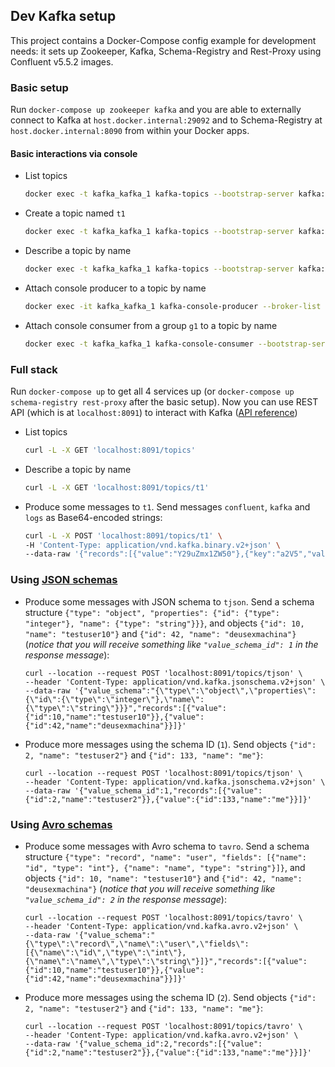 ## Dev Kafka setup

This project contains a Docker-Compose config example for development needs: it sets up Zookeeper, Kafka,
Schema-Registry and Rest-Proxy using Confluent v5.5.2 images.

### Basic setup

Run `docker-compose up zookeeper kafka` and you are able to externally connect to Kafka at `host.docker.internal:29092`
and to Schema-Registry at `host.docker.internal:8090` from within your Docker apps.

#### Basic interactions via console

- List topics
    ```bash
    docker exec -t kafka_kafka_1 kafka-topics --bootstrap-server kafka:9092 --list
    ```
- Create a topic named `t1`
    ```bash
    docker exec -t kafka_kafka_1 kafka-topics --bootstrap-server kafka:9092 --create --topic t1 --partitions 1 --replication-factor 1
    ```
- Describe a topic by name
    ```bash
    docker exec -t kafka_kafka_1 kafka-topics --bootstrap-server kafka:9092 --describe --topic t1
    ```
- Attach console producer to a topic by name
    ```bash
    docker exec -it kafka_kafka_1 kafka-console-producer --broker-list kafka:9092 --topic t1
    ```
- Attach console consumer from a group `g1` to a topic by name
    ```bash
    docker exec -t kafka_kafka_1 kafka-console-consumer --bootstrap-server kafka:9092 --group g1 --topic t1
    ```

### Full stack

Run `docker-compose up` to get all 4 services up (or `docker-compose up schema-registry rest-proxy` after the basic setup).
Now you can use REST API (which is at `localhost:8091`) to interact with Kafka
([API reference](https://docs.confluent.io/5.5.2/kafka-rest/api.html))

- List topics
    ```bash
    curl -L -X GET 'localhost:8091/topics'
    ```
- Describe a topic by name
    ```bash
    curl -L -X GET 'localhost:8091/topics/t1'
    ```
- Produce some messages to `t1`. Send messages `confluent`, `kafka` and `logs` as Base64-encoded strings:
    ```bash
    curl -L -X POST 'localhost:8091/topics/t1' \
    -H 'Content-Type: application/vnd.kafka.binary.v2+json' \
    --data-raw '{"records":[{"value":"Y29uZmx1ZW50"},{"key":"a2V5","value":"a2Fma2E="},{"value":"bG9ncw=="}]}'
    ```

### Using [JSON schemas](https://json-schema.org/)

- Produce some messages with JSON schema to `tjson`. Send a schema structure
`{"type": "object", "properties": {"id": {"type": "integer"}, "name": {"type": "string"}}}`,
and objects `{"id": 10, "name": "testuser10"}` and `{"id": 42, "name": "deusexmachina"}`
(*notice that you will receive something like `"value_schema_id": 1` in the response message*):
    ```
    curl --location --request POST 'localhost:8091/topics/tjson' \
    --header 'Content-Type: application/vnd.kafka.jsonschema.v2+json' \
    --data-raw '{"value_schema":"{\"type\":\"object\",\"properties\":{\"id\":{\"type\":\"integer\"},\"name\":{\"type\":\"string\"}}}","records":[{"value":{"id":10,"name":"testuser10"}},{"value":{"id":42,"name":"deusexmachina"}}]}'
    ```
- Produce more messages using the schema ID (`1`). Send objects `{"id": 2, "name": "testuser2"}` and `{"id": 133, "name": "me"}`:
    ```
    curl --location --request POST 'localhost:8091/topics/tjson' \
    --header 'Content-Type: application/vnd.kafka.jsonschema.v2+json' \
    --data-raw '{"value_schema_id":1,"records":[{"value":{"id":2,"name":"testuser2"}},{"value":{"id":133,"name":"me"}}]}'
    ```

### Using [Avro schemas](https://avro.apache.org/)

- Produce some messages with Avro schema to `tavro`. Send a schema structure
`{"type": "record", "name": "user", "fields": [{"name": "id", "type": "int"}, {"name": "name", "type": "string"}]}`,
and objects `{"id": 10, "name": "testuser10"}` and `{"id": 42, "name": "deusexmachina"}`
(*notice that you will receive something like `"value_schema_id": 2` in the response message*):
    ```curl
    curl --location --request POST 'localhost:8091/topics/tavro' \
    --header 'Content-Type: application/vnd.kafka.avro.v2+json' \
    --data-raw '{"value_schema":"{\"type\":\"record\",\"name\":\"user\",\"fields\":[{\"name\":\"id\",\"type\":\"int\"},{\"name\":\"name\",\"type\":\"string\"}]}","records":[{"value":{"id":10,"name":"testuser10"}},{"value":{"id":42,"name":"deusexmachina"}}]}'
    ```
- Produce more messages using the schema ID (`2`). Send objects `{"id": 2, "name": "testuser2"}` and `{"id": 133, "name": "me"}`:
    ```curl
    curl --location --request POST 'localhost:8091/topics/tavro' \
    --header 'Content-Type: application/vnd.kafka.avro.v2+json' \
    --data-raw '{"value_schema_id":2,"records":[{"value":{"id":2,"name":"testuser2"}},{"value":{"id":133,"name":"me"}}]}'
    ```
